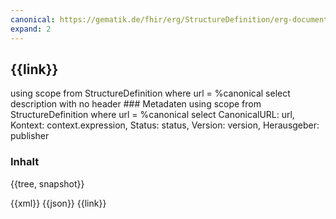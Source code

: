 ```yaml
---
canonical: https://gematik.de/fhir/erg/StructureDefinition/erg-documentreference-rechnungsdatum
expand: 2
---
```


## {{link}}

<fql output="inline">
using scope
from
	StructureDefinition
where
	url = %canonical
select
	description
with
  no header
</fql>
### Metadaten

<fql output="transpose" headers="true">
using scope
from
	StructureDefinition
where
	url = %canonical 
select
	CanonicalURL: url, Kontext: context.expression, Status: status, Version: version, Herausgeber: publisher
</fql>

### Inhalt

<tabs>
  <tab title="Darstellung">{{tree, snapshot}}</tab>

  <tab title="XML">{{xml}}</tab>
  <tab title="JSON">{{json}}</tab>
  <tab title="Link">{{link}}</tab> 
</tabs>

